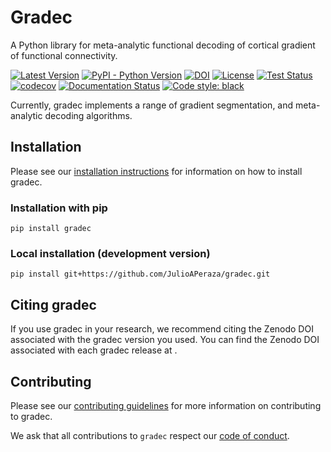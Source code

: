 # Gradec
A Python library for meta-analytic functional decoding of cortical gradient of functional 
connectivity.

[![Latest Version](https://img.shields.io/pypi/v/gradec.svg)](https://pypi.python.org/pypi/gradec/)
[![PyPI - Python Version](https://img.shields.io/pypi/pyversions/gradec.svg)](https://pypi.python.org/pypi/gradec/)
[![DOI](https://zenodo.org/badge/650206207.svg)](https://zenodo.org/badge/latestdoi/650206207)
[![License](https://img.shields.io/badge/license-Apache--2.0-blue.svg)](https://opensource.org/license/apache-2-0)
[![Test Status](https://github.com/JulioAPeraza/gradec/actions/workflows/testing.yml/badge.svg)](https://github.com/JulioAPeraza/gradec/actions/workflows/testing.yml)
[![codecov](https://codecov.io/gh/JulioAPeraza/gradec/branch/main/graph/badge.svg?token=JTEHFX20B1)](https://codecov.io/gh/JulioAPeraza/gradec)
[![Documentation Status](https://readthedocs.org/projects/gradec/badge/?version=latest)](https://gradec.readthedocs.io/en/latest/)
[![Code style: black](https://img.shields.io/badge/code%20style-black-000000.svg)](https://github.com/psf/black)

Currently, gradec implements a range of gradient segmentation, and meta-analytic decoding algorithms.

## Installation

Please see our [installation instructions](https://gradec.readthedocs.io/en/stable/installation.html)
for information on how to install gradec.

### Installation with pip
```
pip install gradec
```

### Local installation (development version)
```
pip install git+https://github.com/JulioAPeraza/gradec.git
```

## Citing gradec

If you use gradec in your research, we recommend citing the Zenodo DOI associated with the gradec version you used.
You can find the Zenodo DOI associated with each gradec release at .

## Contributing

Please see our [contributing guidelines](https://github.com/JulioAPeraza/gradec/blob/main/CONTRIBUTING.md)
for more information on contributing to gradec.

We ask that all contributions to `gradec` respect our [code of conduct](https://github.com/JulioAPeraza/gradec/blob/main/CODE_OF_CONDUCT.md).

